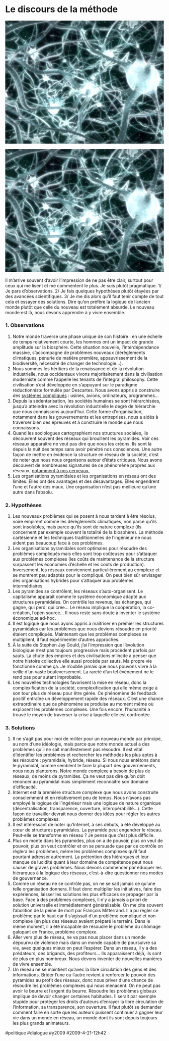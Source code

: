 # Le discours de la méthode

![](_i/ht_insidebody_cg_4_070905_ssh11.webp)

[![ht_insidebody_cg_4_070905_ssh11](_i/ht_insidebody_cg_4_070905_ssh11.webp)](http://a.abcnews.com/2020/popup?id=3560899&contentIndex=1&page=11&start=false)

Il m’arrive souvent d’avoir l’impression de ne pas être clair, surtout pour ceux qui me lisent et me commentent le plus. Je suis plutôt pragmatique. 1/ Je pars d’observations. 2/ Je fais quelques hypothèses plutôt étayées par des avancées scientifiques. 3/ Je me dis alors qu’il faut tenir compte de tout cela et essayer des solutions. Dire qu’on préfère la logique de l’ancien monde plutôt que celle du nouveau est totalement absurde. Le nouveau monde est là, nous devons apprendre à y vivre ensemble.

### 1. Observations

1. Notre monde traverse une phase unique de son histoire : en une échelle de temps relativement courte, les hommes ont un impact de grande amplitude sur la biosphère. Cette situation nouvelle, l’interdépendance massive, s’accompagne de problèmes nouveaux (dérèglements climatiques, pénurie de matière première, appauvrissement de la biodiversité, nécessité de changer de technologie...).
2. Nous sommes les héritiers de la renaissance et de la révolution industrielle, nous occidentaux vivons majoritairement dans la civilisation moderniste comme l’appelle les tenants de l’integral philosophy. Cette civilisation s’est développée en s’appuyant sur le paradigme réductionniste formulée par Descartes. Nous avons appris à construire des [systèmes compliqués](complexe-ou-complique.md) : usines, avions, ordinateurs, programmes…
3. Depuis la sédentarisation, les sociétés humaines se sont hiérarchisées, jusqu’à atteindre avec la révolution industrielle le degré de hiérarchie que nous connaissons aujourd’hui. Cette forme d’organisation, notamment dans les gouvernements et les entreprises, nous a aidés à traverser bien des épreuves et à construire le monde que nous connaissons.
4. Quand les sociologues cartographient nos structures sociales, ils découvrent souvent des réseaux qui brouillent les pyramides. Voir ces réseaux apparaître ne veut pas dire que nous les créons. Ils sont là depuis la nuit des temps sans avoir pénétré nos consciences. Une autre façon de mettre en évidence la structure en réseau de la société, c’est de noter que nous nous organisons autour d’états critiques. Nous avons découvert de nombreuses signatures de ce phénomène propres aux réseaux, [notamment à nos cerveaux.](http://www.newscientist.com/article/mg20127015.000-our-complex-brains-thrive-on-the-edge-of-chaos.html)
5. Les organisations pyramidales et les organisations en réseau ont des limites. Elles ont des avantages et des désavantages. Elles engendrent l’une et l’autre des maux. Une organisation n’est pas meilleure qu’une autre dans l’absolu.

### 2. Hypothèses

1. Les nouveaux problèmes qui se posent à nous tardent à être résolus, voire empirent comme les dérèglements climatiques, non parce qu’ils sont insolubles, mais parce qu’ils sont de nature complexe (ils concernent par exemple souvent la totalité de la biosphère). La méthode cartésienne et les techniques traditionnelles de l’ingénieur ne nous aident pas beaucoup face à ces problèmes.
2. Les organisations pyramidales sont optimales pour résoudre des problèmes compliqués mais elles sont trop coûteuses pour s’attaquer aux problèmes complexes (les coûts de maintenance de la structure surpassent les économies d’échelle et les coûts de production). Inversement, les réseaux conviennent particulièrement au complexe et se montrent peu adaptés pour le compliqué. On peut bien sûr envisager des organisations hybrides pour s’attaquer aux problèmes intermédiaires.
3. Les pyramides se contrôlent, les réseaux s’auto-organisent. Le capitalisme apparait comme le système économique adapté aux structures pyramidales. On contrôle les revenus, les échanges, qui gagne, qui perd, qui crée… Le réseau implique la coopération, la co-création, l’open source… Il nous reste sans doute à inventer le système économique ad-hoc.
4. Il est logique que nous ayons appris à maîtriser en premier les structures pyramidales car les problèmes que nous devions résoudre en priorité étaient compliqués. Maintenant que les problèmes complexes se multiplient, il faut expérimenter d’autres approches.
5. À la suite de Stephen Jay Gould, j’ai l’impression que l’évolution biologique n’est pas toujours progressive mais procèdent parfois par sauts. La chute des empires et des civilisations m’incite à penser que notre histoire collective elle aussi procède par sauts. Ma propre vie fonctionne comme ça. Je n’oublie jamais que nous pouvons vivre à la veille d’un vaste bouleversement. La rareté d’un tel évènement ne le rend pas pour autant improbable.
6. Les nouvelles technologies favorisent la mise en réseau, donc la complexification de la société, complexification qui elle même exige à son tour plus de réseau pour être gérée. Ce phénomène de feedback positif entraîne un développement rapide des réseaux. C’est une chance extraordinaire que ce phénomène se produise au moment même où explosent les problèmes complexes. Une fois encore, l’humanité a trouvé le moyen de traverser la crise à laquelle elle est confrontée.

### 3. Solutions

1. Il ne s’agit pas pour moi de militer pour un nouveau monde par principe, au nom d’une idéologie, mais parce que notre monde actuel a des problèmes qu’il ne sait manifestement pas résoudre. Il est vital d’identifier les problèmes et rechercher les méthodes les plus aptes à les résoudre : pyramidale, hybride, réseau. Si nous nous entêtons dans le pyramidal, comme semblent le faire la plupart des gouvernements, nous nous planterons. Notre monde complexe a besoin de plus de réseaux, de moins de pyramides. Ça ne veut pas dire qu’on doit renoncer au pyramidal mais simplement reconnaître son domaine d’efficacité.
2. Internet est la première structure complexe que nous avons construite consciemment et en relativement peu de temps. Nous n’avons pas employé la logique de l’ingénieur mais une logique de nature organique (décentralisation, transparence, ouverture, interopérabilité…). Cette façon de travailler devrait nous donner des idées pour régler les autres problèmes complexes.
3. Il est intéressant de noter qu’Internet, à ses débuts, a été développé au cœur de structures pyramidales. La pyramide peut engendrer le réseau. Peut-elle se transforme en réseau ? Je pense que c’est plus difficile.
4. Plus on monte dans les pyramides, plus on a de pouvoir, plus on veut de pouvoir, plus on veut contrôler et on se persuade que par ce contrôle on règlera les problèmes, même les problèmes complexes qu’il faut pourtant adresser autrement. La prétention des hiérarques et leur manque de lucidité quant à leur domaine de compétence peut nous causer de graves problèmes. Nous devons commencer par éduquer les hiérarques à la logique des réseaux, c’est-à-dire questionner nos modes de gouvernance.
5. Comme un réseau ne se contrôle pas, on ne se sait jamais ce qu’une telle organisation donnera. Il faut donc multiplier les initiatives, faire des expériences, laisser les solutions les plus efficaces se propager par la base. Face à des problèmes complexes, il n’y a jamais a priori de solution universelle et immédiatement généralisable. On me cite souvent l’abolition de la peine de mort par François Mitterrand. Il a pu régler ce problème par le haut car il s’agissait d’un problème compliqué et non complexe (en plus des réseaux avaient préparé le terrain). Dans le même moment, il a été incapable de résoudre le problème du chômage galopant en France, problème complexe.
6. Aller vers plus de réseau, ne va pas nous placer dans un monde dépourvu de violence mais dans un monde capable de poursuivre sa vie, avec quelques mieux on peut l’espérer. Dans un réseau, il y a des prédateurs, des brigands, des profiteurs… Ils apparaissent déjà, ils sont de plus en plus nombreux. Nous devons inventer de nouvelles manières de vivre ensemble.
7. Un réseau ne se maintient qu’avec la libre circulation des gens et des informations. Brider l’une ou l’autre revient à renforcer le pouvoir des pyramides au profit des réseaux, donc nous priver d’une chance de résoudre les problèmes complexes qui nous menacent. On ne peut pas avoir le beurre et l’argent du beurre. Résoudre les problèmes globaux implique de devoir changer certaines habitudes. Il serait par exemple stupide pour protéger les droits d’auteurs d’enrayer la libre circulation de l’information, sa transparence, son ouverture. Il faut plutôt se demander comment faire en sorte que les auteurs puissent continuer à gagner leur vie dans un monde en réseau, un monde dont ils sont depuis toujours les plus grands animateurs.


#politique #dialogue #y2009 #2009-4-21-12h42
